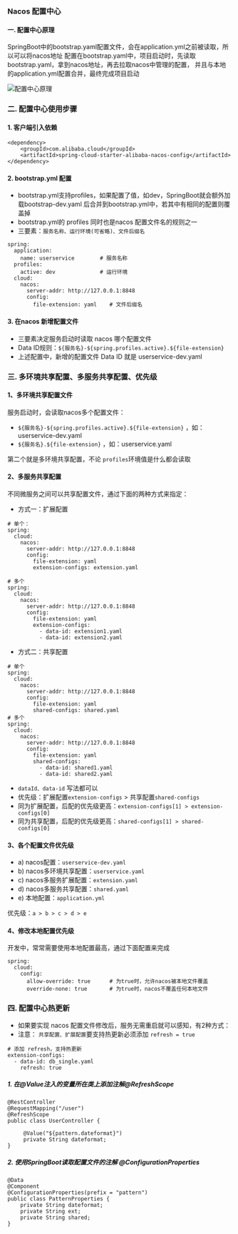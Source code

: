 ### Nacos 配置中心
#### 一. 配置中心原理
SpringBoot中的bootstrap.yaml配置文件，会在application.yml之前被读取，所以可以将nacos地址
配置在bootstrap.yaml中，项目启动时，先读取bootstrap.yaml，拿到nacos地址，再去拉取nacos中管理的配置，
并且与本地的application.yml配置合并，最终完成项目启动

![配置中心原理](https://fgq233.github.io/imgs/springcloud/nacos1.png)


### 二. 配置中心使用步骤
#### 1. 客户端引入依赖
```
<dependency>
    <groupId>com.alibaba.cloud</groupId>
    <artifactId>spring-cloud-starter-alibaba-nacos-config</artifactId>
</dependency>
```

#### 2. bootstrap.yml 配置
* bootstrap.yml支持profiles，如果配置了值，如dev，SpringBoot就会额外加载bootstrap-dev.yaml 
后合并到bootstrap.yml中，若其中有相同的配置则覆盖掉
* bootstrap.yml的 profiles 同时也是nacos 配置文件名的规则之一                       
* 三要素：`服务名称、运行环境(可省略)、文件后缀名`                           
                           
```
spring:
  application:
    name: userservice        # 服务名称
  profiles:
    active: dev              # 运行环境
  cloud:
    nacos:
      server-addr: http://127.0.0.1:8848
      config:
        file-extension: yaml    # 文件后缀名
```

#### 3. 在nacos 新增配置文件
* 三要素决定服务启动时读取 nacos 哪个配置文件                   
* Data ID规则：`${服务名}-${spring.profiles.active}.${file-extension}`                         
* 上述配置中，新增的配置文件 Data ID 就是 userservice-dev.yaml





### 三. 多环境共享配置、多服务共享配置、优先级
#### 1、多环境共享配置文件
服务启动时，会读取nacos多个配置文件：
* `${服务名}-${spring.profiles.active}.${file-extension}` ，如：userservice-dev.yaml
* `${服务名}.${file-extension}` ，如：userservice.yaml

第二个就是多环境共享配置，不论 `profiles`环境值是什么都会读取


#### 2、多服务共享配置
不同微服务之间可以共享配置文件，通过下面的两种方式来指定：
* 方式一：扩展配置

```
# 单个：
spring:
  cloud:
    nacos:
      server-addr: http://127.0.0.1:8848
      config:
        file-extension: yaml
        extension-configs: extension.yaml

# 多个  
spring:
  cloud:
    nacos:
      server-addr: http://127.0.0.1:8848
      config:
        file-extension: yaml
        extension-configs:
          - data-id: extension1.yaml
          - data-id: extension2.yaml
```

* 方式二：共享配置

```
# 单个
spring:
  cloud:
    nacos:
      server-addr: http://127.0.0.1:8848
      config:
        file-extension: yaml
        shared-configs: shared.yaml
# 多个  
spring:
  cloud:
    nacos:
      server-addr: http://127.0.0.1:8848
      config:
        file-extension: yaml
        shared-configs:
          - data-id: shared1.yaml
          - data-id: shared2.yaml
```

* `dataId、data-id` 写法都可以
* 优先级：扩展配置`extension-configs` > 共享配置`shared-configs`
* 同为扩展配置，后配的优先级更高：`extension-configs[1] > extension-configs[0]`
* 同为共享配置，后配的优先级更高：`shared-configs[1] > shared-configs[0]`

#### 3、各个配置文件优先级
* a) nacos配置：`userservice-dev.yaml`
* b) nacos多环境共享配置：`userservice.yaml`
* c) nacos多服务扩展配置：`extension.yaml`
* d) nacos多服务共享配置：`shared.yaml`
* e) 本地配置：`application.yml` 

优先级：`a > b > c > d > e`


#### 4、修改本地配置优先级
开发中，常常需要使用本地配置最高，通过下面配置来完成
```
spring:
  cloud:
    config:
      allow-override: true      # 为true时，允许nacos被本地文件覆盖
      override-none: true       # 为true时，nacos不覆盖任何本地文件
```
      

      
### 四. 配置中心热更新
* 如果要实现 nacos 配置文件修改后，服务无需重启就可以感知，有2种方式：
* 注意： `共享配置、扩展配置`要支持热更新必须添加 `refresh = true`

```
# 添加 refresh，支持热更新
extension-configs:
  - data-id: db_single.yaml
    refresh: true
```

##### 1. 在@Value注入的变量所在类上添加注解@RefreshScope
```
@RestController
@RequestMapping("/user")
@RefreshScope
public class UserController {

     @Value("${pattern.dateformat}")
     private String dateformat;
}   
```

##### 2. 使用SpringBoot读取配置文件的注解 @ConfigurationProperties
```
@Data
@Component
@ConfigurationProperties(prefix = "pattern")
public class PatternProperties {
    private String dateformat;
    private String ext;
    private String shared;
}
```


